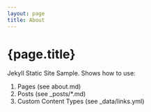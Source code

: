 ```yaml
---
layout: page
title: About
---
```


# {page.title}

Jekyll Static Site Sample. Shows how to use:

1. Pages (see about.md)
2. Posts (see _posts/*.md)
3. Custom Content Types (see _data/links.yml)

